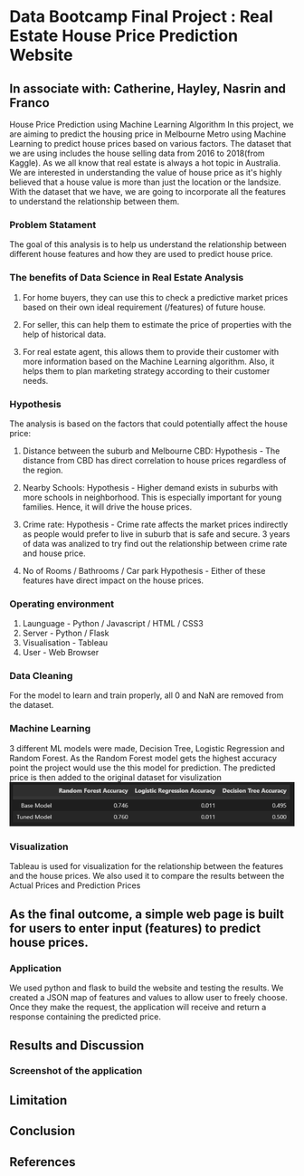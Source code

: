 # Data Bootcamp Final Project : Real Estate House Price Prediction Website
## In associate with: Catherine, Hayley, Nasrin and Franco

House Price Prediction using Machine Learning Algorithm
In this project, we are aiming to predict the housing price in Melbourne Metro using Machine Learning to predict house prices based on various factors. The dataset that we are using includes the house selling data from 2016 to 2018(from Kaggle).
As we all know that real estate is always a hot topic in Australia. We are interested in understanding the value of house price as it's highly believed that a house value is more than just the location or the landsize. With the dataset that we have, we are going to incorporate all the features to understand the relationship between them. 


### Problem Statament
The goal of this analysis is to help us understand the relationship between different house features and how they are used to predict house price.

### The benefits of Data Science in Real Estate Analysis
1. For home buyers, they can use this to check a predictive market prices based on their own ideal requirement (/features) of future house. 

2. For seller, this can help them to estimate the price of properties with the help of historical data. 

3. For real estate agent, this allows them to provide their customer with more information based on the Machine Learning algorithm. Also, it helps them to plan marketing strategy according to their customer needs.

### Hypothesis
The analysis is based on the factors that could potentially affect the house price:
1. Distance between the suburb and Melbourne CBD: 
   Hypothesis - The distance from CBD has direct correlation to house prices regardless of the region. 
	
2. Nearby Schools:
   Hypothesis - Higher demand exists in suburbs with more schools in neighborhood. This is especially important for young families. Hence, it will drive the house prices.

3. Crime rate: 
   Hypothesis - Crime rate affects the market prices indirectly as people would prefer to live in suburb that is safe and secure. 3 years of data was analized to try find out the relationship between crime rate and house price.

4. No of Rooms / Bathrooms / Car park
   Hypothesis - Either of these features have direct impact on the house prices.



### Operating environment
1. Launguage - Python / Javascript / HTML / CSS3
2. Server - Python / Flask
3. Visualisation - Tableau
4. User - Web Browser

### Data Cleaning
For the model to learn and train properly, all 0 and NaN are removed from the dataset.


### Machine Learning
3 different ML models were made, Decision Tree, Logistic Regression and Random Forest. As the Random Forest model gets the highest accuracy point the project would use the this model for prediction. The predicted price is then added to the original dataset for visulization
![comparison image](images/comparison.png)


### Visualization
Tableau is used for visualization for the relationship between the features and the house prices. 
We also used it to compare the results between the Actual Prices and Prediction Prices

## As the final outcome, a simple web page is built for users to enter input (features) to predict house prices.
### Application
We used python and flask to build the website and testing the results. We created a JSON map of features and values to allow user to freely choose. Once they make the request, the application will receive and return a response containing the predicted price.


## Results and Discussion
### Screenshot of the application



## Limitation




## Conclusion


## References